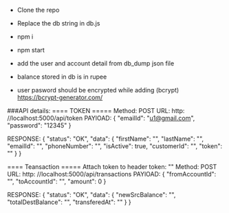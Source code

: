 * Clone the repo
* Replace the db string in db.js
* npm i
* npm start


* add the user and account detail from db_dump json file
* balance stored in db is in rupee
* user pasword should be encrypted while adding (bcrypt)  
    https://bcrypt-generator.com/

###API details:
==== TOKEN =====
Method: POST
URL: http: //localhost:5000/api/token
PAYlOAD: {
    "emailId": "u1@gmail.com",
    "password": "12345"
}

RESPONSE: {
    "status": "OK",
    "data": {
        "firstName": "",
        "lastName": "",
        "emailId": "",
        "phoneNumber": "",
        "isActive": true,
        "customerId": "",
        "token": ""
    }
}

==== Teansaction =====
Attach token to header
token: ""
Method: POST
URL: http: //localhost:5000/api/transactions
PAYlOAD: {
    "fromAccountId": "",
    "toAccountId": "",
    "amount": 0 
}

RESPONSE: {
    "status": "OK",
    "data": {
        "newSrcBalance": "",
        "totalDestBalance": "", 
        "transferedAt": ""
    }
}